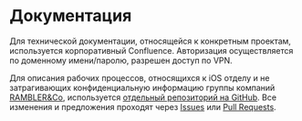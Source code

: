 # Документация

Для технической документации, относящейся к конкретным проектам, используется корпоративный Confluence. Авторизация осуществляется по доменному имени/паролю, разрешен доступ по VPN. 

Для описания рабочих процессов, относящихся к iOS отделу и не затрагивающих конфиденциальную информацию группы компаний [RAMBLER&Co](https://rambler-co.ru/), используется [отдельный репозиторий на GitHub](https://github.com/rambler-ios/team/). Все изменения и предложения проходят через [Issues](https://github.com/rambler-ios/team/issues) или [Pull Requests](https://github.com/rambler-ios/team/pulls).
